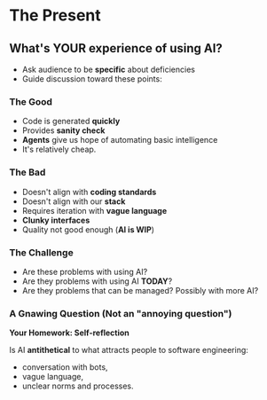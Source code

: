 # The Present

## What's YOUR experience of using AI?

- Ask audience to be **specific** about deficiencies
- Guide discussion toward these points:

### The Good

- Code is generated **quickly**
- Provides **sanity check**
- **Agents** give us hope of automating basic intelligence
- It's relatively cheap.

### The Bad
- Doesn't align with **coding standards**
- Doesn't align with our **stack**
- Requires iteration with **vague language**
- **Clunky interfaces**
- Quality not good enough (**AI is WIP**)

### The Challenge

- Are these problems with using AI?
- Are they problems with using AI **TODAY**?
- Are they problems that can be managed? Possibly with more AI?

### A Gnawing Question (Not an "annoying question")

**Your Homework: Self-reflection**

Is AI **antithetical** to what attracts people to software engineering:
 - conversation with bots, 
 - vague language,
 - unclear norms and processes. 
